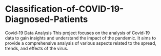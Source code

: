 # Classification-of-COVID-19-Diagnosed-Patients
Covid-19 Data Analysis This project focuses on the analysis of Covid-19 data to gain insights and understand the impact of the pandemic. It aims to provide a comprehensive analysis of various aspects related to the spread, trends, and effects of the virus.
